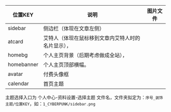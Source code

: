 
位置KEY|说明|图片文件
---|---|---
sidebar|侧边栏（体现在文章左侧）|
atcard|艾特人（体现在鼠标移到文章内艾特人时的名片显示），|
homebg|个人主页背景（后期考虑做成全站），|
homebanner|个人主页顶部横幅。|
avatar|付费头像框|
calendar|首页主题|


主题选择入口为 个人中心-资料设置-选择主题
文件名，文件夹拟定为：`序号_装饰主题/位置KEY`，如：`1_CYBERPUNK/sidebar.png`
